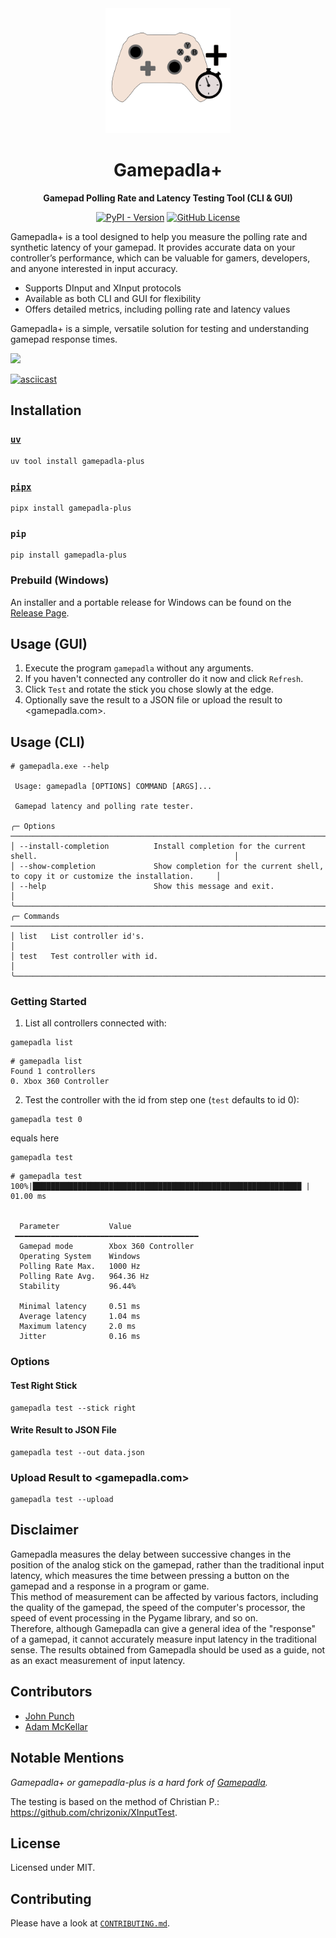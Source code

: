 <div align="center">

<img src="./icon/gamepadla-plus-icon-round-white.svg" alt="Gamepadla+ Icon"  width="200"/>


# Gamepadla+

**Gamepad Polling Rate and Latency Testing Tool (CLI & GUI)**

[![PyPI - Version](https://img.shields.io/pypi/v/gamepadla-plus)](https://pypi.org/project/gamepadla-plus/)
[![GitHub License](https://img.shields.io/github/license/WyvernIXTL/gamepadla-plus)](https://github.com/WyvernIXTL/gamepadla-plus/blob/main/LICENSE)

</div>

Gamepadla+ is a tool designed to help you measure the polling rate and synthetic latency of your gamepad. 
It provides accurate data on your controller’s performance, which can be valuable for gamers, developers, and anyone interested in input accuracy.

* Supports DInput and XInput protocols
* Available as both CLI and GUI for flexibility
* Offers detailed metrics, including polling rate and latency values

Gamepadla+ is a simple, versatile solution for testing and understanding gamepad response times.


![](https://raw.githubusercontent.com/WyvernIXTL/gamepadla-plus/refs/tags/v1.7.0/img/gamepadla-plus-gui-demo.gif)

[![asciicast](https://asciinema.org/a/686853.svg)](https://asciinema.org/a/686853)


## Installation

### [`uv`](https://github.com/astral-sh/uv)

```
uv tool install gamepadla-plus
```

### [`pipx`](https://github.com/pypa/pipx)

```
pipx install gamepadla-plus
```

### `pip`

```
pip install gamepadla-plus
```

### Prebuild (Windows)

An installer and a portable release for Windows can be found on the [Release Page](https://github.com/WyvernIXTL/gamepadla-plus/releases).


## Usage (GUI)

1. Execute the program `gamepadla` without any arguments.
2. If you haven't connected any controller do it now and click `Refresh`.
3. Click `Test` and rotate the stick you chose slowly at the edge.
4. Optionally save the result to a JSON file or upload the result to <gamepadla.com>.


## Usage (CLI)

```
# gamepadla.exe --help

 Usage: gamepadla [OPTIONS] COMMAND [ARGS]...

 Gamepad latency and polling rate tester.

╭─ Options ──────────────────────────────────────────────────────────────────────────────────────────────────────────╮
│ --install-completion          Install completion for the current shell.                                            │
│ --show-completion             Show completion for the current shell, to copy it or customize the installation.     │
│ --help                        Show this message and exit.                                                          │
╰────────────────────────────────────────────────────────────────────────────────────────────────────────────────────╯
╭─ Commands ─────────────────────────────────────────────────────────────────────────────────────────────────────────╮
│ list   List controller id's.                                                                                       │
│ test   Test controller with id.                                                                                    │
╰────────────────────────────────────────────────────────────────────────────────────────────────────────────────────╯
```

### Getting Started

1. List all controllers connected with:
```
gamepadla list
```
```
# gamepadla list
Found 1 controllers
0. Xbox 360 Controller
```

2. Test the controller with the id from step one (`test` defaults to id 0):
```
gamepadla test 0
```
equals here
```
gamepadla test
```
```
# gamepadla test
100%|████████████████████████████████████████████████████████████ | 01.00 ms


  Parameter           Value
 ━━━━━━━━━━━━━━━━━━━━━━━━━━━━━━━━━━━━━━━━━
  Gamepad mode        Xbox 360 Controller
  Operating System    Windows
  Polling Rate Max.   1000 Hz
  Polling Rate Avg.   964.36 Hz
  Stability           96.44%

  Minimal latency     0.51 ms
  Average latency     1.04 ms
  Maximum latency     2.0 ms
  Jitter              0.16 ms

```

### Options

#### Test Right Stick

```
gamepadla test --stick right
```

#### Write Result to JSON File

```
gamepadla test --out data.json
```

### Upload Result to <gamepadla.com>

```
gamepadla test --upload
```


## Disclaimer

Gamepadla measures the delay between successive changes in the position of the analog stick on the gamepad, rather than the traditional input latency, which measures the time between pressing a button on the gamepad and a response in a program or game.  
This method of measurement can be affected by various factors, including the quality of the gamepad, the speed of the computer's processor, the speed of event processing in the Pygame library, and so on.  
Therefore, although Gamepadla can give a general idea of the "response" of a gamepad, it cannot accurately measure input latency in the traditional sense. The results obtained from Gamepadla should be used as a guide, not as an exact measurement of input latency.


## Contributors

* [John Punch](https://www.reddit.com/user/JohnnyPunch/)
* [Adam McKellar](https://github.com/WyvernIXTL)


## Notable Mentions

*Gamepadla+ or gamepadla-plus is a hard fork of [Gamepadla](https://github.com/cakama3a/Polling/tree/71a53424d4faad0edc90577c149f543696a4b947).*

The testing is based on the method of Christian P.: <https://github.com/chrizonix/XInputTest>.


## License

Licensed under MIT.


## Contributing

Please have a look at [`CONTRIBUTING.md`](./CONTRIBUTING.md).

